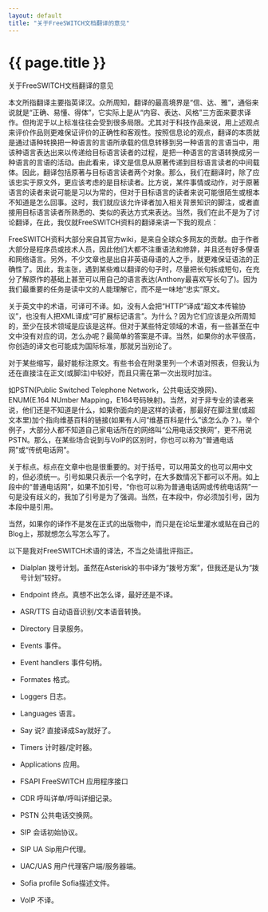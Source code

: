 ```yaml
---
layout: default
title: "关于FreeSWITCH文档翻译的意见"
---
```


# {{ page.title }}

关于FreeSWITCH文档翻译的意见

本文所指翻译主要指英译汉。众所周知，翻译的最高境界是“信、达、雅”，通俗来说就是“正确、易懂、得体”，它实际上是从“内容、表达、风格”三方面来要求译作。但拘泥于以上标准往往会受到很多局限。尤其对于科技作品来说，用上述观点来评价作品则更难保证评价的正确性和客观性。按照信息论的观点，翻译的本质就是通过语种转换把一种语言的言语所承载的信息转移到另一种语言的言语当中，用该种语言表达出来以传递给目标语言读者的过程，是把一种语言的言语转换成另一种语言的言语的活动。由此看来，译文是信息从原著传递到目标语言读者的中间载体。因此，翻译包括原著与目标语言读者两个对象。那么，我们在翻译时，除了应该忠实于原文外，更应该考虑的是目标读者。比方说，某件事情或动作，对于原著语言的读者来说可能是习以为常的，但对于目标语言的读者来说可能很陌生或根本不知道是怎么回事。这时，我们就应该允许译者加入相关背景知识的脚注，或者直接用目标语言读者所熟悉的、类似的表达方式来表达。当然，我们在此不是为了讨论翻译，在此，我仅就FreeSWITCH资料的翻译来讲一下我的观点：

FreeSWITCH资料大部分来自其官方wiki，是来自全球众多网友的贡献。由于作者大部分是程序员或技术人员，因此他们大都不注重语法和修辞，并且还有好多俚语和网络语言。另外，不少文章也是出自非英语母语的人之手，就更难保证语法的正确性了。因此，我主张，遇到某些难以翻译的句子时，尽量把长句拆成短句，在充分了解原作的基础上甚至可以用自己的语言表达(Anthony最喜欢写长句了)。因为我们最重要的任务是读中文的人能理解它，而不是一味地“忠实”原文。

关于英文中的术语，可译可不译。如，没有人会把“HTTP”译成“超文本传输协议”，也没有人把XML译成“可扩展标记语言”。为什么？因为它们应该是众所周知的，至少在技术领域是应该是这样。但对于某些特定领域的术语，有一些甚至在中文中没有对应的词，怎么办呢？最简单的答案是不译。当然，如果你的水平很高，你创造的译文也可能成为国际标准，那就另当别论了。

对于某些缩写，最好能标注原文。有些书会在附录里列一个术语对照表，但我认为还在直接注在正文(或脚注)中较好，而且只需在第一次出现时加注。

如PSTN(Public Switched Telephone Network，公共电话交换网)、ENUM(E.164 NUmber Mapping，E164号码映射)。当然，对于非专业的读者来说，他们还是不知道是什么，如果你面向的是这样的读者，那最好在脚注里(或超文本里)加个指向维基百科的链接(如果有人问“维基百科是什么”该怎么办？)。举个例子，大部分人都不知道自己家电话所在的网络叫“公用电话交换网”，更不用说PSTN。那么，在某些场合说到与VoIP的区别时，你也可以称为“普通电话网”或“传统电话网”。

关于标点。标点在文章中也是很重要的。对于括号，可以用英文的也可以用中文的，但必须统一。引号如果只表示一个名字时，在大多数情况下都可以不用。如上段中的“普通电话网”，如果不加引号，“你也可以称为普通电话网或传统电话网”一句是没有歧义的，我加了引号是为了强调。当然，在本段中，你必须加引号，因为本段中是引用。

当然，如果你的译作不是发在正式的出版物中，而只是在论坛里灌水或贴在自己的Blog上，那就想怎么写怎么写了。

以下是我对FreeSWITCH术语的译法，不当之处请批评指正。

* Dialplan 拨号计划。虽然在Asterisk的书中译为“拨号方案”，但我还是认为“拨号计划”较好。

* Endpoint 终点。真想不出怎么译，最好还是不译。

* ASR/TTS 自动语音识别/文本语音转换。

* Directory 目录服务。

* Events 事件。

* Event handlers 事件句柄。

* Formates 格式。

* Loggers 日志。

* Languages 语言。

* Say 说? 直接译成Say就好了。

* Timers 计时器/定时器。

* Applications 应用。

* FSAPI FreeSWITCH 应用程序接口

* CDR 呼叫详单/呼叫详细记录。

* PSTN 公共电话交换网。

* SIP 会话初始协议。

* SIP UA Sip用户代理。

* UAC/UAS 用户代理客户端/服务器端。

* Sofia profile Sofia描述文件。

* VoIP 不译。
